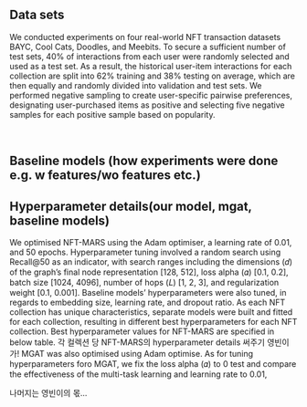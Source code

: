 ## Data sets 
We conducted experiments on four real-world NFT transaction datasets BAYC, Cool Cats, Doodles, and Meebits. To secure a sufficient number of test sets, 40\% of interactions from each user were randomly selected and used as a test set. As a result, the historical user-item interactions for each collection are split into 62\% training and 38\% testing on average, which are then equally and randomly divided into validation and test sets. 
We performed negative sampling to create user-specific pairwise preferences, designating user-purchased items as positive and selecting five negative samples for each positive sample based on popularity.<br>

<br>

## Baseline models (how experiments were done e.g. w features/wo features etc.)


## Hyperparameter details(our model, mgat, baseline models)
We optimised NFT-MARS using the Adam optimiser, a learning rate of 0.01, and 50 epochs.
Hyperparameter tuning involved a random search using Recall@50 as an indicator, with search ranges including the
dimensions (𝑑) of the graph’s final node representation [128, 512], loss alpha (𝛼) [0.1, 0.2], batch size [1024, 4096],
number of hops (𝐿) [1, 2, 3], and regularization weight [0.1, 0.001]. Baseline models’ hyperparameters were also tuned, in
regards to embedding size, learning rate, and dropout ratio. As each NFT collection has unique characteristics, separate
models were built and fitted for each collection, resulting in different best hyperparameters for each NFT collection. 
Best hyperparameter values for NFT-MARS are specified in below table. 
각 컬렉션 당 NFT-MARS의 hyperparameter details 써주기 영빈이가! 
MGAT was also optimised using Adam optimise. As for tuning hyperparameters foro MGAT, we fix the loss alpha (𝛼) to 0 test and compare the effectiveness of the multi-task learning and learning rate to 0.01, 

나머지는 영빈이의 몫...

